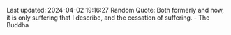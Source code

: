 Last updated: 2024-04-02 19:16:27
Random Quote: Both formerly and now, it is only suffering that I describe, and the cessation of suffering. - The Buddha